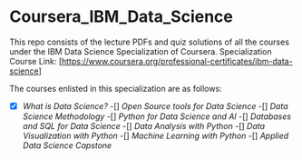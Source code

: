 # Coursera_IBM_Data_Science
This repo consists of the lecture PDFs and quiz solutions of all the courses under the IBM Data Science Specialization of Coursera. 
Specialization Course Link: [https://www.coursera.org/professional-certificates/ibm-data-science]

The courses enlisted in this specialization are as follows:

-[x] _What is Data Science?_
-[] _Open Source tools for Data Science_
-[] _Data Science Methodology_
-[] _Python for Data Science and AI_
-[] _Databases and SQL for Data Science_
-[] _Data Analysis with Python_
-[] _Data Visualization with Python_
-[] _Machine Learning with Python_
-[] _Applied Data Science Capstone_
